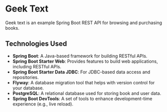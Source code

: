 # Geek Text
Geek text is an example Spring Boot REST API for browsing and purchasing books.

## Technologies Used
- **Spring Boot**: A Java-based framework for building RESTful APIs.
- **Spring Boot Starter Web**: Provides features to build web applications, including RESTful APIs.
- **Spring Boot Starter Data JDBC**: For JDBC-based data access and repositories.
- **Flyway**: A database migration tool that helps with version control for your database.
- **PostgreSQL**: A relational database used for storing book and user data.
- **Spring Boot DevTools**: A set of tools to enhance development-time experience (e.g., live reload).